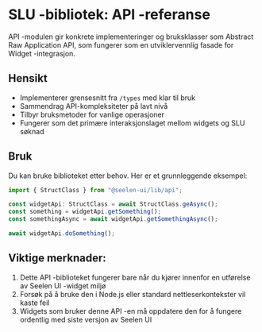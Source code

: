 # **SLU -bibliotek: API -referanse**

API -modulen gir konkrete implementeringer og bruksklasser som Abstract Raw
Application API, som fungerer som en utviklervennlig fasade for Widget
-integrasjon.

## **Hensikt**

- Implementerer grensesnitt fra `/types` med klar til bruk
- Sammendrag API-kompleksiteter på lavt nivå
- Tilbyr bruksmetoder for vanlige operasjoner
- Fungerer som det primære interaksjonslaget mellom widgets og SLU søknad

## **Bruk**

Du kan bruke biblioteket etter behov. Her er et grunnleggende eksempel:

```ts
import { StructClass } from "@seelen-ui/lib/api";

const widgetApi: StructClass = await StructClass.geAsync();
const something = widgetApi.getSomething();
const somethingAsync = await widgetApi.getSomethingAsync();

await widgetApi.doSomething();
```

## **Viktige merknader:**

1. Dette API -biblioteket fungerer bare når du kjører innenfor en utførelse av
   Seelen UI -widget miljø
2. Forsøk på å bruke den i Node.js eller standard nettleserkontekster vil kaste
   feil
3. Widgets som bruker denne API -en må oppdatere den for å fungere ordentlig med
   siste versjon av Seelen UI
